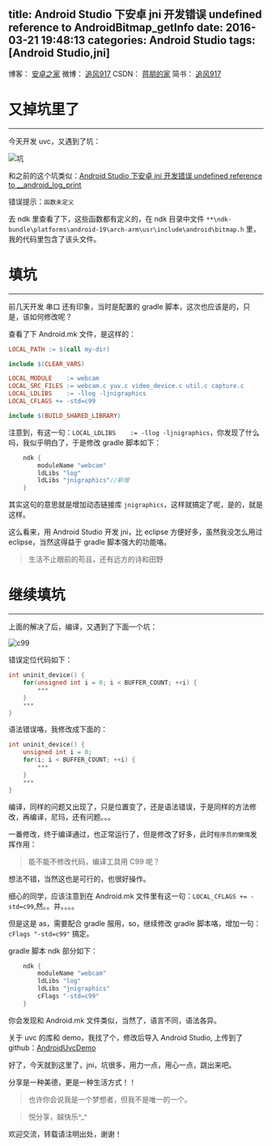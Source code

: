 title: Android Studio 下安卓 jni 开发错误 undefined reference to AndroidBitmap_getInfo
date: 2016-03-21 19:48:13
categories: Android Studio
tags: [Android Studio,jni]
---

博客：	[安卓之家](http://jp1017.github.io/)
微博：	[追风917](http://weibo.com/1321395433/profile?topnav=1&wvr=6)
CSDN：	[蒋朋的家](http://blog.csdn.net/u010331406)
简书：	[追风917](http://www.jianshu.com/users/8cb49b5ad78b/latest_articles)

# 又掉坑里了
---

今天开发 uvc，又遇到了坑：

![坑](http://7xlah4.com1.z0.glb.clouddn.com/20160321194641.jpg)

和之前的这个坑类似：[Android Studio 下安卓 jni 开发错误 undefined reference to __android_log_print](http://t.cn/RGDdX6q)

错误提示：`函数未定义`

去 ndk 里查看了下，这些函数都有定义的，在 ndk 目录中文件 `**\ndk-bundle\platforms\android-19\arch-arm\usr\include\android\bitmap.h` 里，我的代码里包含了该头文件。

<!--more-->

# 填坑
---

前几天开发 串口 还有印象，当时是配置的 gradle 脚本，这次也应该是的，只是，该如何修改呢？

查看了下 Android.mk 文件，是这样的：

```mk
LOCAL_PATH := $(call my-dir)

include $(CLEAR_VARS)

LOCAL_MODULE    := webcam
LOCAL_SRC_FILES := webcam.c yuv.c video_device.c util.c capture.c
LOCAL_LDLIBS    := -llog -ljnigraphics
LOCAL_CFLAGS += -std=c99

include $(BUILD_SHARED_LIBRARY)
```

注意到，有这一句：`LOCAL_LDLIBS    := -llog -ljnigraphics`，你发现了什么吗，我似乎明白了，于是修改 gradle 脚本如下：

```gradle
    ndk {
        moduleName "webcam"
        ldLibs "log"
        ldLibs "jnigraphics"//新增
    }
```

其实这句的意思就是增加动态链接库 `jnigraphics`，这样就搞定了呢，是的，就是这样。

这么看来，用 Android Studio 开发 jni，比 eclipse 方便好多，虽然我没怎么用过 eclipse，当然这得益于 gradle 脚本强大的功能咯。


>生活不止眼前的苟且，还有远方的诗和田野

# 继续填坑
---

上面的解决了后，编译，又遇到了下面一个坑：

![c99](http://7xlah4.com1.z0.glb.clouddn.com/20160321202830.jpg)

错误定位代码如下：

```c
int uninit_device() {
    for(unsigned int i = 0; i < BUFFER_COUNT; ++i) {
        ***
    }
    ***
}
```

语法错误咯，我修改成下面的：

```c
int uninit_device() {
    unsigned int i = 0;
    for(i; i < BUFFER_COUNT; ++i) {
        ***
    }
    ***
}
```

编译，同样的问题又出现了，只是位置变了，还是语法错误，于是同样的方法修改，再编译，尼玛，还有问题。。。

一番修改，终于编译通过，也正常运行了，但是修改了好多，此时`程序员的懒惰`发挥作用：

>能不能不修改代码，编译工具用 C99 呢？

想法不错，当然这也是可行的，也很好操作。

细心的同学，应该注意到在 Android.mk 文件里有这一句：`LOCAL_CFLAGS += -std=c99`,然。。并。。。。

但是这是 as，需要配合 gradle 服用，so，继续修改 gradle 脚本咯，增加一句：`cFlags "-std=c99"` 搞定。

gradle 脚本 ndk 部分如下：

```gradle
    ndk {
        moduleName "webcam"
        ldLibs "log"
        ldLibs "jnigraphics"
        cFlags "-std=c99"
    }
```

你会发现和 Android.mk 文件类似，当然了，语言不同，语法各异。

关于 uvc 的库和 demo，我找了个，修改后导入 Android Studio, 上传到了 github：[AndroidUvcDemo](https://github.com/jp1017/AndroidUvcDemo)

好了，今天就到这里了，jni，坑很多，用力一点，用心一点，跳出来吧。

分享是一种美德，更是一种生活方式！！

>也许你会说我是一个梦想者，但我不是唯一的一个。

>悦分享，越快乐^_^

欢迎交流，转载请注明出处，谢谢！